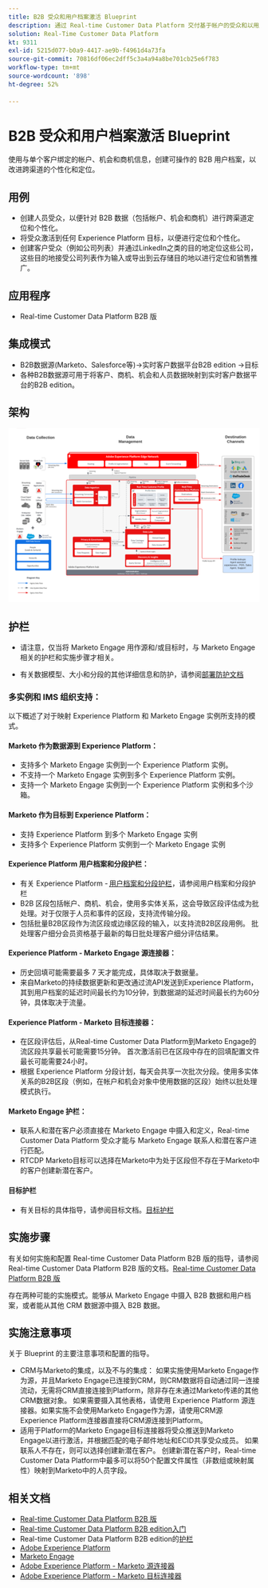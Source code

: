 ```yaml
---
title: B2B 受众和用户档案激活 Blueprint
description: 通过 Real-time Customer Data Platform 交付基于帐户的受众和以用户档案为中心的客户体验。
solution: Real-Time Customer Data Platform
kt: 9311
exl-id: 5215d077-b0a9-4417-ae9b-f4961d4a73fa
source-git-commit: 70816df06ec2dff5c3a4a94a8be701cb25e6f783
workflow-type: tm+mt
source-wordcount: '898'
ht-degree: 52%

---
```


# B2B 受众和用户档案激活 Blueprint

使用与单个客户绑定的帐户、机会和商机信息，创建可操作的 B2B 用户档案，以改进跨渠道的个性化和定位。

## 用例

* 创建人员受众，以便针对 B2B 数据（包括帐户、机会和商机）进行跨渠道定位和个性化。
* 将受众激活到任何 Experience Platform 目标，以便进行定位和个性化。
* 创建客户受众（例如公司列表）并通过LinkedIn之类的目的地定位这些公司，这些目的地接受公司列表作为输入或导出到云存储目的地以进行定位和销售推广。

## 应用程序

* Real-time Customer Data Platform B2B 版

## 集成模式

* B2B数据源(Marketo、Salesforce等)->实时客户数据平台B2B edition ->目标
* 各种B2B数据源可用于将客户、商机、机会和人员数据映射到实时客户数据平台的B2B edition。

## 架构

![B2B激活Blueprint的参考体系结构](assets/b2b-activation.png)

## 护栏

* 请注意，仅当将 Marketo Engage 用作源和/或目标时，与 Marketo Engage 相关的护栏和实施步骤才相关。

* 有关数据模型、大小和分段的其他详细信息和防护，请参阅[部署防护文档](../experience-platform/deployment/guardrails.md)


### 多实例和 IMS 组织支持：

以下概述了对于映射 Experience Platform 和 Marketo Engage 实例所支持的模式。

#### Marketo 作为数据源到 Experience Platform：

* 支持多个 Marketo Engage 实例到一个 Experience Platform 实例。
* 不支持一个 Marketo Engage 实例到多个 Experience Platform 实例。
* 支持一个 Marketo Engage 实例到一个 Experience Platform 实例和多个沙箱。

#### Marketo 作为目标到 Experience Platform：

* 支持 Experience Platform 到多个 Marketo Engage 实例
* 支持多个 Experience Platform 实例到一个 Marketo Engage 实例

#### Experience Platform 用户档案和分段护栏：

* 有关 Experience Platform - [用户档案和分段护栏](https://experienceleague.adobe.com/docs/experience-platform/profile/guardrails.html?lang=zh-Hans)，请参阅用户档案和分段护栏
* B2B 区段包括帐户、商机、机会，使用多实体关系，这会导致区段评估成为批处理。对于仅限于人员和事件的区段，支持流传输分段。
* 包括批量B2B区段作为流区段或边缘区段的输入，以支持流B2B区段用例。 批处理客户细分会员资格基于最新的每日批处理客户细分评估结果。

#### Experience Platform - Marketo Engage 源连接器：

* 历史回填可能需要最多 7 天才能完成，具体取决于数据量。
* 来自Marketo的持续数据更新和更改通过流API发送到Experience Platform，其到用户档案的延迟时间最长约为10分钟，到数据湖的延迟时间最长约为60分钟，具体取决于流量。

#### Experience Platform - Marketo 目标连接器：

* 在区段评估后，从Real-time Customer Data Platform到Marketo Engage的流区段共享最长可能需要15分钟。 首次激活前已在区段中存在的回填配置文件最长可能需要24小时。
* 根据 Experience Platform 分段计划，每天会共享一次批次分段。使用多实体关系的B2B区段（例如，在帐户和机会对象中使用数据的区段）始终以批处理模式执行。

#### Marketo Engage 护栏：

* 联系人和潜在客户必须直接在 Marketo Engage 中摄入和定义，Real-time Customer Data Platform 受众才能与 Marketo Engage 联系人和潜在客户进行匹配。
* RTCDP Marketo目标可以选择在Marketo中为处于区段但不存在于Marketo中的客户创建新潜在客户。

#### 目标护栏

* 有关目标的具体指导，请参阅目标文档。[目标护栏](https://experienceleague.adobe.com/docs/experience-platform/destinations/guardrails.html?lang=zh-Hans)


## 实施步骤

有关如何实施和配置 Real-time Customer Data Platform B2B 版的指导，请参阅 Real-time Customer Data Platform B2B 版的文档。[Real-time Customer Data Platform B2B 版](https://experienceleague.adobe.com/docs/experience-platform/rtcdp/b2b-overview.html?lang=zh-Hans)

存在两种可能的实施模式。能够从 Marketo Engage 中摄入 B2B 数据和用户档案，或者能从其他 CRM 数据源中摄入 B2B 数据。

## 实施注意事项

关于 Blueprint 的主要注意事项和配置的指导。

* CRM与Marketo的集成，以及不与的集成：
如果实施使用Marketo Engage作为源，并且Marketo Engage已连接到CRM，则CRM数据将自动通过同一连接流动，无需将CRM直接连接到Platform，除非存在未通过Marketo传递的其他CRM数据对象。 如果需要摄入其他表格，请使用 Experience Platform 源连接器。如果实施不会使用Marketo Engage作为源，请使用CRM源Experience Platform连接器直接将CRM源连接到Platform。
* 适用于Platform的Marketo Engage目标连接器将受众推送到Marketo Engage以进行激活，并根据匹配的电子邮件地址和ECID共享受众成员。 如果联系人不存在，则可以选择创建新潜在客户。 创建新潜在客户时，Real-time Customer Data Platform中最多可以将50个配置文件属性（非数组或映射属性）映射到Marketo中的人员字段。

## 相关文档

* [Real-time Customer Data Platform B2B 版](https://experienceleague.adobe.com/docs/experience-platform/rtcdp/b2b-overview.html?lang=zh-Hans)
* [Real-time Customer Data Platform B2B edition入门](https://experienceleague.adobe.com/zh-hans/docs/experience-platform/rtcdp/intro/rtcdpb2b-intro/b2b-tutorial)
* Real-time Customer Data Platform B2B edition的[护栏](https://experienceleague.adobe.com/zh-hans/docs/experience-platform/rtcdp/intro/rtcdpb2b-intro/b2b-guardrails)
* [Adobe Experience Platform](https://experienceleague.adobe.com/docs/experience-platform.html?lang=zh-Hans)
* [Marketo Engage](https://experienceleague.adobe.com/docs/marketo/using/home.html?lang=zh-Hans)
* [Adobe Experience Platform - Marketo 源连接器](https://experienceleague.adobe.com/docs/experience-platform/sources/connectors/adobe-applications/marketo/marketo.html?lang=zh-Hans)
* [Adobe Experience Platform - Marketo 目标连接器](https://experienceleague.adobe.com/docs/marketo/using/product-docs/core-marketo-concepts/smart-lists-and-static-lists/static-lists/push-an-adobe-experience-cloud-segment-to-a-marketo-static-list.html?lang=zh-Hans)
